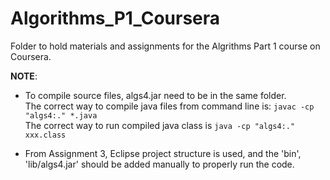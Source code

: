 # Algorithms_P1_Coursera
Folder to hold materials and assignments for the Algrithms Part 1 course on Coursera.

**NOTE**:  
* To compile source files, algs4.jar need to be in the same folder.  
The correct way to compile java files from command line is: ```javac -cp "algs4:." *.java```  
The correct way to run compiled java class is ```java -cp "algs4:." xxx.class```

* From Assignment 3, Eclipse project structure is used, and the 'bin', 'lib/algs4.jar' should be added manually to properly run the code.

